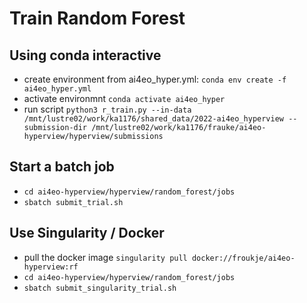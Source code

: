 # Train Random Forest

## Using conda interactive
* create environment from ai4eo_hyper.yml: ```conda env create -f ai4eo_hyper.yml```
* activate environmnt ```conda activate ai4eo_hyper```
* run script ```python3 r_train.py --in-data /mnt/lustre02/work/ka1176/shared_data/2022-ai4eo_hyperview --submission-dir /mnt/lustre02/work/ka1176/frauke/ai4eo-hyperview/hyperview/submissions```

## Start a batch job
* ```cd ai4eo-hyperview/hyperview/random_forest/jobs```
* ```sbatch submit_trial.sh```

## Use Singularity / Docker
* pull the docker image ```singularity pull docker://froukje/ai4eo-hyperview:rf```
* ```cd ai4eo-hyperview/hyperview/random_forest/jobs```
* ```sbatch submit_singularity_trial.sh```
